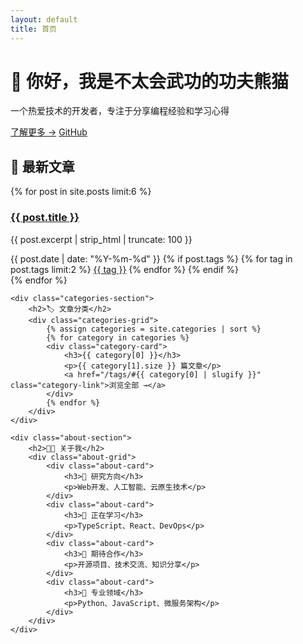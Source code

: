 ```yaml
---
layout: default
title: 首页
---
```


<div class="hero-section">
    <div class="hero-content">
        <h1>👋 你好，我是不太会武功的功夫熊猫</h1>
        <p>一个热爱技术的开发者，专注于分享编程经验和学习心得</p>
        <div class="hero-links">
            <a href="/about" class="cta-button">了解更多 →</a>
            <a href="https://github.com/kanfu-panda" class="github-link">
                <i class="fab fa-github"></i> GitHub
            </a>
        </div>
    </div>
</div>

<div class="content-section">
    <div class="recent-posts">
        <h2>📝 最新文章</h2>
        <div class="post-grid">
            {% for post in site.posts limit:6 %}
            <div class="post-card">
                <div class="post-content">
                    <h3><a href="{{ post.url }}">{{ post.title }}</a></h3>
                    <p class="post-excerpt">{{ post.excerpt | strip_html | truncate: 100 }}</p>
                    <div class="post-meta">
                        <span class="post-date">{{ post.date | date: "%Y-%m-%d" }}</span>
                        {% if post.tags %}
                        <span class="post-tags">
                            {% for tag in post.tags limit:2 %}
                            <a href="/tags/#{{ tag | slugify }}" class="tag">{{ tag }}</a>
                            {% endfor %}
                        </span>
                        {% endif %}
                    </div>
                </div>
            </div>
            {% endfor %}
        </div>
    </div>

    <div class="categories-section">
        <h2>🏷️ 文章分类</h2>
        <div class="categories-grid">
            {% assign categories = site.categories | sort %}
            {% for category in categories %}
            <div class="category-card">
                <h3>{{ category[0] }}</h3>
                <p>{{ category[1].size }} 篇文章</p>
                <a href="/tags/#{{ category[0] | slugify }}" class="category-link">浏览全部 →</a>
            </div>
            {% endfor %}
        </div>
    </div>

    <div class="about-section">
        <h2>👨‍💻 关于我</h2>
        <div class="about-grid">
            <div class="about-card">
                <h3>🔭 研究方向</h3>
                <p>Web开发、人工智能、云原生技术</p>
            </div>
            <div class="about-card">
                <h3>🌱 正在学习</h3>
                <p>TypeScript、React、DevOps</p>
            </div>
            <div class="about-card">
                <h3>👯 期待合作</h3>
                <p>开源项目、技术交流、知识分享</p>
            </div>
            <div class="about-card">
                <h3>💬 专业领域</h3>
                <p>Python、JavaScript、微服务架构</p>
            </div>
        </div>
    </div>
</div>
